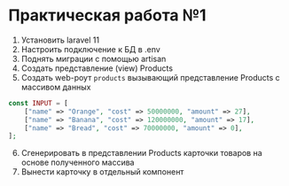 # Практическая работа №1
1. Установить laravel 11
2. Настроить подключение к БД в .env
3. Поднять миграции с помощью artisan
4. Создать представление (view) Products
5. Создать web-роут `products` вызывающий представление Products с массивом данных
```php
const INPUT = [
    ["name" => "Orange", "cost" => 50000000, "amount" => 27],
    ["name" => "Banana", "cost" => 120000000, "amount" => 17],
    ["name" => "Bread", "cost" => 70000000, "amount" => 0],
];
```
6. Сгенерировать в представлении Products карточки товаров на основе полученного массива
7. Вынести карточку в отдельный компонент
